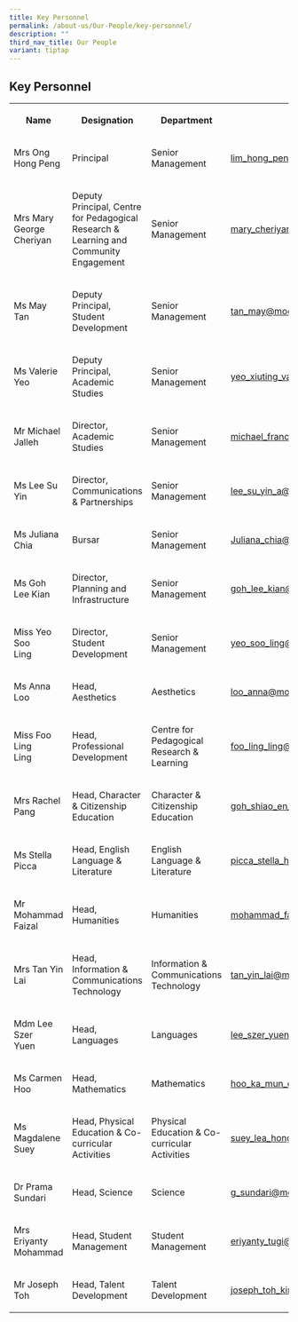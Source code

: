 ```yaml
---
title: Key Personnel
permalink: /about-us/Our-People/key-personnel/
description: ""
third_nav_title: Our People
variant: tiptap
---
```

<h2>Key Personnel</h2>
<table style="minWidth: 100px">
<colgroup>
<col>
<col>
<col>
<col>
</colgroup>
<tbody>
<tr>
<th rowspan="1" colspan="1">
<p>Name</p>
</th>
<th rowspan="1" colspan="1">
<p>Designation</p>
</th>
<th rowspan="1" colspan="1">
<p>Department</p>
</th>
<th rowspan="1" colspan="1">
<p>Email</p>
</th>
</tr>
<tr>
<td rowspan="1" colspan="1">
<p>Mrs Ong Hong Peng</p>
</td>
<td rowspan="1" colspan="1">
<p>Principal</p>
</td>
<td rowspan="1" colspan="1">
<p>Senior Management</p>
</td>
<td rowspan="1" colspan="1">
<p><a href="mailto:Lim_Hong_Peng@moe.edu.sg" rel="noopener noreferrer nofollow" target="_blank">lim_hong_peng@moe.edu.sg</a>
</p>
</td>
</tr>
<tr>
<td rowspan="1" colspan="1">
<p>Mrs Mary
<br>George
<br>Cheriyan</p>
</td>
<td rowspan="1" colspan="1">
<p>Deputy Principal, Centre for Pedagogical Research &amp; Learning and Community
Engagement</p>
</td>
<td rowspan="1" colspan="1">
<p>Senior Management</p>
</td>
<td rowspan="1" colspan="1">
<p><a href="mailto:Mary_CHERIYAN@moe.edu.sg" rel="noopener noreferrer nofollow" target="_blank">mary_cheriyan@moe.edu.sg</a>
</p>
<p></p>
</td>
</tr>
<tr>
<td rowspan="1" colspan="1">
<p>Ms May Tan</p>
</td>
<td rowspan="1" colspan="1">
<p>Deputy Principal, Student
<br>Development</p>
</td>
<td rowspan="1" colspan="1">
<p>Senior Management</p>
</td>
<td rowspan="1" colspan="1">
<p><a href="mailto:tan_may@moe.edu.sg" rel="noopener noreferrer nofollow" target="_blank">tan_may@moe.edu.sg</a>
</p>
<p></p>
</td>
</tr>
<tr>
<td rowspan="1" colspan="1">
<p>Ms&nbsp;Valerie Yeo</p>
</td>
<td rowspan="1" colspan="1">
<p>Deputy Principal, Academic Studies</p>
</td>
<td rowspan="1" colspan="1">
<p>Senior Management</p>
</td>
<td rowspan="1" colspan="1">
<p><a href="mailto:yeo_xiuting_valerie@moe.edu.sg" rel="noopener noreferrer nofollow" target="_blank">yeo_xiuting_valerie@moe.edu.sg</a>
</p>
</td>
</tr>
<tr>
<td rowspan="1" colspan="1">
<p>Mr Michael
<br>Jalleh</p>
</td>
<td rowspan="1" colspan="1">
<p>Director, Academic Studies</p>
</td>
<td rowspan="1" colspan="1">
<p>Senior Management</p>
</td>
<td rowspan="1" colspan="1">
<p><a href="mailto:Michael_Francis_jalleh@moe.edu.sg" rel="noopener noreferrer nofollow" target="_blank">michael_francis_jalleh@moe.edu.sg</a>
</p>
</td>
</tr>
<tr>
<td rowspan="1" colspan="1">
<p>Ms Lee Su Yin</p>
</td>
<td rowspan="1" colspan="1">
<p>Director, Communications &amp; Partnerships</p>
</td>
<td rowspan="1" colspan="1">
<p>Senior Management</p>
</td>
<td rowspan="1" colspan="1">
<p><a href="mailto:Lee_SU_YIN_A@moe.edu.sg" rel="noopener noreferrer nofollow" target="_blank">lee_su_yin_a@moe.edu.sg</a>
</p>
</td>
</tr>
<tr>
<td rowspan="1" colspan="1">
<p>Ms Juliana Chia</p>
</td>
<td rowspan="1" colspan="1">
<p>Bursar</p>
</td>
<td rowspan="1" colspan="1">
<p>Senior Management</p>
</td>
<td rowspan="1" colspan="1">
<p><a href="mailto:Juliana_CHIA@moe.edu.sg" rel="noopener noreferrer nofollow" target="_blank">Juliana_chia@moe.edu.sg</a>
</p>
</td>
</tr>
<tr>
<td rowspan="1" colspan="1">
<p>Ms Goh Lee Kian</p>
</td>
<td rowspan="1" colspan="1">
<p>Director, Planning and Infrastructure</p>
</td>
<td rowspan="1" colspan="1">
<p>Senior Management</p>
</td>
<td rowspan="1" colspan="1">
<p><a href="mailto:GOH_Lee_Kian@moe.edu.sg" rel="noopener noreferrer nofollow" target="_blank">goh_lee_kian@moe.edu.sg</a>
</p>
<p></p>
</td>
</tr>
<tr>
<td rowspan="1" colspan="1">
<p>Miss Yeo Soo
<br>Ling</p>
</td>
<td rowspan="1" colspan="1">
<p>Director, Student Development</p>
</td>
<td rowspan="1" colspan="1">
<p>Senior Management</p>
</td>
<td rowspan="1" colspan="1">
<p><a href="mailto:Yeo_Soo_ling@moe.edu.sg" rel="noopener noreferrer nofollow" target="_blank">yeo_soo_ling@moe.edu.sg</a>
</p>
</td>
</tr>
<tr>
<td rowspan="1" colspan="1">
<p>Ms Anna Loo</p>
</td>
<td rowspan="1" colspan="1">
<p>Head, Aesthetics</p>
</td>
<td rowspan="1" colspan="1">
<p>Aesthetics</p>
</td>
<td rowspan="1" colspan="1">
<p><a href="mailto:Loo_Anna@moe.edu.sg" rel="noopener noreferrer nofollow" target="_blank">loo_anna@moe.edu.sg</a>
</p>
</td>
</tr>
<tr>
<td rowspan="1" colspan="1">
<p>Miss Foo Ling
<br>Ling</p>
</td>
<td rowspan="1" colspan="1">
<p>Head, Professional Development</p>
</td>
<td rowspan="1" colspan="1">
<p>Centre for Pedagogical Research &amp; Learning</p>
</td>
<td rowspan="1" colspan="1">
<p><a href="mailto:Foo_Ling_ling@moe.edu.sg" rel="noopener noreferrer nofollow" target="_blank">foo_ling_ling@moe.edu.sg</a>
</p>
</td>
</tr>
<tr>
<td rowspan="1" colspan="1">
<p>Mrs Rachel Pang</p>
</td>
<td rowspan="1" colspan="1">
<p>Head, Character &amp; Citizenship Education</p>
</td>
<td rowspan="1" colspan="1">
<p>Character &amp; Citizenship Education</p>
</td>
<td rowspan="1" colspan="1">
<p><a href="mailto:Goh_Shiao_en_rachel@moe.edu.sg" rel="noopener noreferrer nofollow" target="_blank">goh_shiao_en_rachel@moe.edu.sg</a>
</p>
</td>
</tr>
<tr>
<td rowspan="1" colspan="1">
<p>Ms Stella Picca</p>
</td>
<td rowspan="1" colspan="1">
<p>Head, English Language &amp; Literature</p>
</td>
<td rowspan="1" colspan="1">
<p>English Language &amp; Literature</p>
</td>
<td rowspan="1" colspan="1">
<p><a href="mailto:Picca_Stella_hong_sin@moe.edu.sg" rel="noopener noreferrer nofollow" target="_blank">picca_stella_hong_sin@moe.edu.sg</a>
</p>
</td>
</tr>
<tr>
<td rowspan="1" colspan="1">
<p>Mr Mohammad
<br>Faizal</p>
</td>
<td rowspan="1" colspan="1">
<p>Head, Humanities</p>
</td>
<td rowspan="1" colspan="1">
<p>Humanities</p>
</td>
<td rowspan="1" colspan="1">
<p><a href="mailto:Mohammad_Faizal_abdul_az@moe.edu.sg" rel="noopener noreferrer nofollow" target="_blank">mohammad_faizal_abdul_az@moe.edu.sg</a>
</p>
</td>
</tr>
<tr>
<td rowspan="1" colspan="1">
<p>Mrs Tan Yin Lai</p>
</td>
<td rowspan="1" colspan="1">
<p>Head, Information &amp; Communications Technology</p>
</td>
<td rowspan="1" colspan="1">
<p>Information &amp; Communications Technology</p>
</td>
<td rowspan="1" colspan="1">
<p><a href="mailto:Tan_Yin_lai@moe.edu.sg" rel="noopener noreferrer nofollow" target="_blank">tan_yin_lai@moe.edu.sg</a>
</p>
</td>
</tr>
<tr>
<td rowspan="1" colspan="1">
<p>Mdm Lee Szer
<br>Yuen</p>
</td>
<td rowspan="1" colspan="1">
<p>Head, Languages</p>
</td>
<td rowspan="1" colspan="1">
<p>Languages</p>
</td>
<td rowspan="1" colspan="1">
<p><a href="mailto:Lee_Szer_yuen@moe.edu.sg" rel="noopener noreferrer nofollow" target="_blank">lee_szer_yuen@moe.edu.sg</a>
</p>
</td>
</tr>
<tr>
<td rowspan="1" colspan="1">
<p>Ms Carmen Hoo</p>
</td>
<td rowspan="1" colspan="1">
<p>Head, Mathematics</p>
</td>
<td rowspan="1" colspan="1">
<p>Mathematics</p>
</td>
<td rowspan="1" colspan="1">
<p><a href="mailto:Hoo_Ka_mun_carmen@moe.edu.sg" rel="noopener noreferrer nofollow" target="_blank">hoo_ka_mun_carmen@moe.edu.sg</a>
</p>
</td>
</tr>
<tr>
<td rowspan="1" colspan="1">
<p>Ms Magdalene
<br>Suey</p>
</td>
<td rowspan="1" colspan="1">
<p>Head, Physical Education &amp; Co-curricular Activities</p>
</td>
<td rowspan="1" colspan="1">
<p>Physical Education &amp; Co-curricular Activities</p>
</td>
<td rowspan="1" colspan="1">
<p><a href="mailto:Suey_Lea_hong@moe.edu.sg" rel="noopener noreferrer nofollow" target="_blank">suey_lea_hong@moe.edu.sg</a>
</p>
</td>
</tr>
<tr>
<td rowspan="1" colspan="1">
<p>Dr Prama
<br>Sundari</p>
</td>
<td rowspan="1" colspan="1">
<p>Head, Science</p>
</td>
<td rowspan="1" colspan="1">
<p>Science</p>
</td>
<td rowspan="1" colspan="1">
<p><a href="mailto:G_Sundari@moe.edu.sg" rel="noopener noreferrer nofollow" target="_blank">g_sundari@moe.edu.sg</a>
</p>
</td>
</tr>
<tr>
<td rowspan="1" colspan="1">
<p>Mrs Eriyanty
<br>Mohammad</p>
</td>
<td rowspan="1" colspan="1">
<p>Head, Student Management</p>
</td>
<td rowspan="1" colspan="1">
<p>Student Management</p>
</td>
<td rowspan="1" colspan="1">
<p><a href="mailto:Eriyanty_Tugi@moe.edu.sg" rel="noopener noreferrer nofollow" target="_blank">eriyanty_tugi@moe.edu.sg</a>
</p>
</td>
</tr>
<tr>
<td rowspan="1" colspan="1">
<p>Mr Joseph Toh</p>
</td>
<td rowspan="1" colspan="1">
<p>Head, Talent Development</p>
</td>
<td rowspan="1" colspan="1">
<p>Talent Development</p>
</td>
<td rowspan="1" colspan="1">
<p><a href="mailto:Joseph_Toh_kim_leng@moe.edu.sg" rel="noopener noreferrer nofollow" target="_blank">joseph_toh_kim_leng@moe.edu.sg</a>
</p>
</td>
</tr>
</tbody>
</table>
<p></p>
